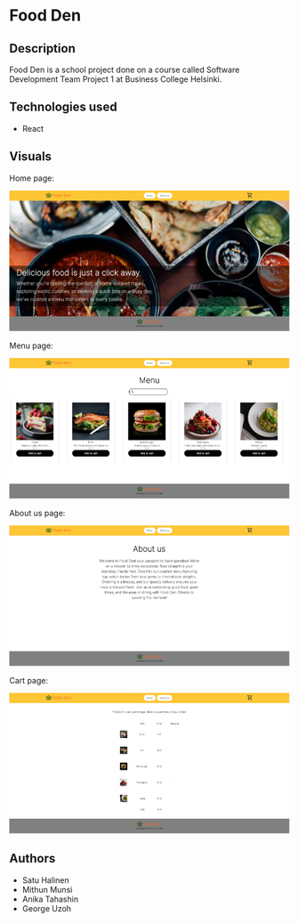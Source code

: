 # Food Den

## Description

Food Den is a school project done on a course called Software Development Team Project 1 at Business College Helsinki.

## Technologies used

- React

## Visuals

Home page:

![Homepage](./frontend/public/home.png)

Menu page:

![Menupage](./frontend/public/menu.png)

About us page:

![About us](./frontend/public/aboutUs.png)

Cart page:

![Cart page](./frontend/public/cart.png)

## Authors

- Satu Halinen
- Mithun Munsi
- Anika Tahashin
- George Uzoh
